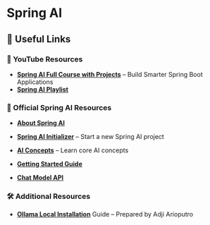 # Spring AI

## 📌 Useful Links

### 🎥 YouTube Resources
- **[Spring AI Full Course with Projects](https://www.youtube.com/watch?v=9Crrhz0pm8s)** – Build Smarter Spring Boot Applications  
- **[Spring AI Playlist](https://youtube.com/playlist?list=PLZV0a2jwt22uoDm3LNDFVnN6i2CAVU_HTH&si=XoSS93JmzPceiJ1K)**

### 🔗 Official Spring AI Resources
- **[About Spring AI](https://spring.io/projects/spring-ai)**
- **[Spring AI Initializer](https://start.spring.io/)** – Start a new Spring AI project
- **[AI Concepts](https://docs.spring.io/spring-ai/reference/concepts.html)** – Learn core AI concepts

- **[Getting Started Guide](https://docs.spring.io/spring-ai/reference/getting-started.html)**
- **[Chat Model API](https://docs.spring.io/spring-ai/reference/api/chatmodel.html)**


### 🛠 Additional Resources
- **[Ollama Local Installation](https://github.com/adjiap/local_ollama_powershell_setup)** Guide – Prepared by Adji Arioputro

